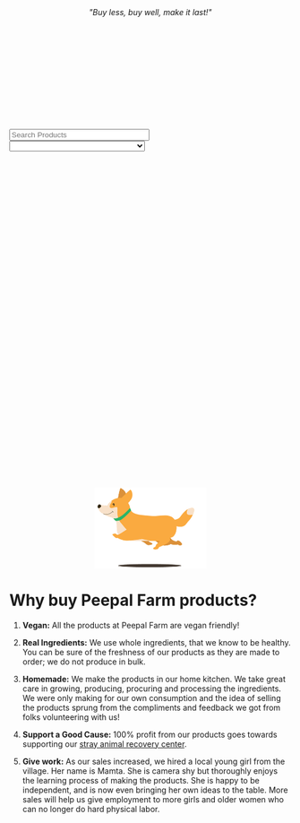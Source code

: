 <!--
Title: Good Products
Scripts: 	
- https://www.e-junkie.com/e-junkie-shop-script.js
- https://code.jquery.com/jquery-3.2.1.min.js
- https://cdnjs.cloudflare.com/ajax/libs/fancybox/3.2.5/jquery.fancybox.min.js
Javascript: var ej = new EJ_Shop({client_id:328984,offset:8,lazy_loading_eff:400,pinned:['pntbtr','vgnt150', 'vgnsnk','1566554','1562738','1562739','1564515'],pinned_down:['1556436', '1556552', '1556556','1566570','1566568','1566569','1566571','1556435']}); function ej_shop(x){ var cat=window.location.search.split('&c=')[1]; console.log("cat:"+cat); var pg=['pntbtr']; if(true) { pg.forEach(function(y){ document.getElementById('row_'+y).onclick = function(e) { e.preventDefault(); window.location.href = "/?p=product&i="+y; } }); } var tmp = "<option value='' selected>All</option>"; if(x.available_filters != null) x.available_filters.forEach(function(y){ tmp += "<option value='"+y+"'>"+y+"</option>" }); document.getElementById("ej_filter_handler").innerHTML = tmp; if (cat!=null) document.getElementById('ej_filter_handler').value=cat; }
-->
<link href="https://cdnjs.cloudflare.com/ajax/libs/fancybox/3.2.5/jquery.fancybox.min.css" rel="stylesheet">
<style>
.input_div{
	margin-top: 10px;
	margin-bottom: 15px;
}
.input_div input{ width: 48%; margin-right: 1%; }
.input_div select{ width: 48%; margin-right: 1%; }
.row{
	margin-bottom: 20px;
}
.cart_btn{
	text-decoration: none;
	background-color: #009900;
	padding: 10px;
	border-radius: 3px;
	color: #fff;
	margin-top: 15px;
	display: block;
	width: fit-content;
	line-height: 0px;
}
.cart_btn:hover{
	color: white
}
.label{
	margin-top: 10px;
}
.input, select{
	margin-bottom: 0px;
}
.SndCol{
	padding: 20px;
}
.mobile-friendly{
	display: none;
}
.desktop-friendly{
	display: block;
}
.index{        
    width: 32%;
    max-width: 32%;
    min-width: 32%;
    display: inline-block;
    vertical-align: bottom;
}
@media(max-width: 600px){
	.index{
		min-width: 100%;
		margin: 0 auto;
		margin-bottom: -10px;
	}
	.cart_btn{ width: 100%; }
	.SndCol{
		padding: 0px;
	}
	.mobile-friendly{
		display: block;
	}
	.desktop-friendly{
		display: none;
	}
}
.modal {
	max-width: 800px;
	font-family: 'Raleway';
}
.modal img{
    display: block;
    max-width: 100%;
    margin: 20px;
}
</style>
<center><i>"Buy less, buy well, make it last!"</i></center>

<div class="input_div" style="margin-top: 5vh">
	<input class="input" type="text" placeholder="Search Products" id="ej_search_handler">
	<!-- <select id="ej_sort_handler">
		<option value="Latest">Latest</option>
		<option value="Popular">Popular</option>
	</select> -->
	<select id="ej_filter_handler"></select>
</div>
<div class="row">
  <div id="app_container">
    <img src="/images/loadinganimation.gif" style="max-width: 200px;margin: 0 auto;margin-top: 15vh;display: block;">
  </div>
</div>
<div id="listing_template" hidden>
    <div class="index" id="{identifier}" style="{style}">
        <div id="row_{number}" style="padding: 5px;" data-fancybox data-src="#modal_{identifier}">
            <p><strong>{title}</strong><br/>{tagline}</p>
	    <div class="thumbnail_holder" style="background-image: url('{thumbnail}');height: 180px;background-size: cover;width: 100%;"></div>
	    <!--<img src="{thumbnail}" alt="{title}" title="{title}">-->
            {form}
            <p>₹{price}</p>
            <button type="button" id="button_element_{id}" class="cart_btn {button_class}" onclick="{onclick}">
                Add To Cart
                </button>   
            {/form}
        </div>    
    </div>
    <div class="modal" id="modal_{identifier}" style="display: none">
        <div class="row" style="text-align: left">
            <div class="one-half column">
                <p><strong>{title}</strong></p>
                <!-- <img src="{custom_thumbnail}" alt="{title}" title="{title}">-->
                <quote style="font-size: 14px;">{description}</quote>
                <div class="desktop-friendly">
                    {form}
                    {options_template}
                    <p>₹{price}</p>
                    <button type="button" class="cart_btn {button_class}" onclick="{onclick}">
                    Add To Cart
                    </button>
                    {/form}
                </div>
            </div>
            <div class="one-half column SndCol"> 
                <p style="font-size: 14px;">
			{details}
		</p>
                <div class="mobile-friendly">
                    {form}
                    {options_template}
                    <p>₹{price}</p>
                    <button type="button" class="cart_btn {button_class}" onclick="{onclick}">
                    Add To Cart
                    </button>
                    {/form}
                </div>
            </div>    
        </div>
    </div>
</div>

<div id="dropdown_template" hidden>
	<label class="label">{label}</label>
	{hidden}
	<select name="{name}" style="max-width: 250px">{options}</select>
</div>
<div id="text_template" hidden>
	<label class="label">{label}</label>
	<input class="input" type="text" placeholder="{placeholder}" name="{name}">
	{hidden}
</div>

<a name="story"></a>

Why buy Peepal Farm products?
==

1. **Vegan:** All the products at Peepal Farm are vegan friendly! 

2. **Real Ingredients:** We use whole ingredients, that we know to be healthy. You can be sure of the freshness of our products as they are made to order; we do not produce in bulk.

3. **Homemade:** We make the products in our home kitchen. We take great care in growing, producing, procuring and processing the ingredients. We were only making for our own consumption and the idea of selling the products sprung from the compliments and feedback we got from folks volunteering with us!

4. **Support a Good Cause:** 100% profit from our products goes towards supporting our [stray animal recovery center](/?p=recovery).

5. **Give work:** As our sales increased, we hired a local young girl from the village. Her name is Mamta. She is camera shy but thoroughly enjoys the learning process of making the products. She is happy to be independent, and is now even bringing her own ideas to the table. More sales will help us give employment to more girls and older women who can no longer do hard physical labor.
